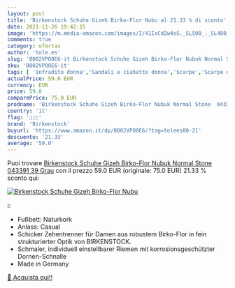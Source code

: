 ```yaml
---
layout: post
title: 'Birkenstock Schuhe Gizeh Birko-Flor Nubu al 21.33 % di sconto'
date: 2021-11-26 19:42:15
image: 'https://m.media-amazon.com/images/I/41IxCdZw4sS._SL500_._SL400_.jpg'
comments: true
category: ofertas
author: 'tole.es'
slug: 'B002VPO8E6-it Birkenstock Schuhe Gizeh Birko-Flor Nubuk Normal Stone...'
sku: 'B002VPO8E6-it'
tags: [ 'Infradito donna','Sandali e ciabatte donna','Scarpe','Scarpe donna','Scarpe e borse','birkenstock', ]
actualPrice: 59.0 EUR
currency: EUR
price: 59.0
comparePrice: 75.0 EUR
prodname: 'Birkenstock Schuhe Gizeh Birko-Flor Nubuk Normal Stone  043391  39 Grau'
country: 'it'
flag: '🇮🇹'
brand: 'Birkenstock'
buyurl: 'https://www.amazon.it/dp/B002VPO8E6/?tag=tolees00-21'
descuento: '21.33'
average: '59.0'
---
```


Puoi trovare [Birkenstock Schuhe Gizeh Birko-Flor Nubuk Normal Stone  043391  39 Grau](https://www.amazon.it/dp/B002VPO8E6/?tag=tolees00-21) con il prezzo 59.0 EUR (originale: 75.0 EUR) 21.33 % sconto qui:

[![Birkenstock Schuhe Gizeh Birko-Flor Nubu](https://m.media-amazon.com/images/I/41IxCdZw4sS._SL500_._SL400_.jpg)](https://www.amazon.it/dp/B002VPO8E6/?tag=tolees00-21)

ℹ️:

- Fußbett: Naturkork
- Anlass: Casual
- Schicker Zehentrenner für Damen aus robustem Birko-Flor in fein strukturierter Optik von BIRKENSTOCK.
- Schmaler, individuell einstellbarer Riemen mit korrosionsgeschützter Dornen-Schnalle
- Made in Germany

[🛒 Acquista qui!!](https://www.amazon.it/dp/B002VPO8E6/?tag=tolees00-21)
